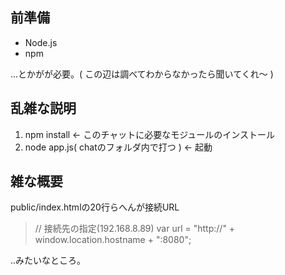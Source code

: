 ## 前準備
- Node.js
- npm

...とかがが必要。( この辺は調べてわからなかったら聞いてくれ～ )

## 乱雑な説明
1. npm install <- このチャットに必要なモジュールのインストール
2. node app.js( chatのフォルダ内で打つ ) <- 起動

## 雑な概要
public/index.htmlの20行らへんが接続URL
> // 接続先の指定(192.168.8.89)
> var url = "http://" + window.location.hostname + ":8080";

..みたいなところ。